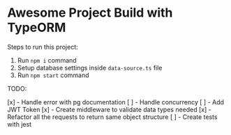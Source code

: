 # Awesome Project Build with TypeORM

Steps to run this project:

1. Run `npm i` command
2. Setup database settings inside `data-source.ts` file
3. Run `npm start` command

TODO:

[x] - Handle error with pg documentation
[ ] - Handle concurrency
[ ] - Add JWT Token
[x] - Create middleware to validate data types needed
[x] - Refactor all the requests to return same object structure
[ ] - Create tests with jest

